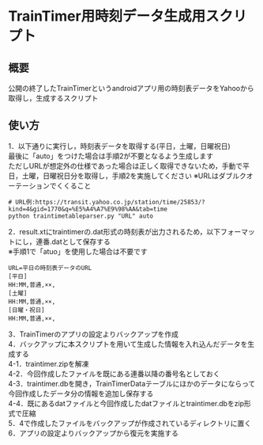 # TrainTimer用時刻データ生成用スクリプト
## 概要
公開の終了したTrainTimerというandroidアプリ用の時刻表データをYahooから取得し，生成するスクリプト

## 使い方
1．以下通りに実行し，時刻表データを取得する(平日，土曜，日曜祝日)  
最後に「auto」をつけた場合は手順2が不要となるよう生成します  
ただしURLが想定外の仕様であった場合は正しく取得できないため，手動で平日，土曜，日曜祝日分を取得し，手順2を実施してください
※URLはダブルクオーテーションでくくること
```
# URL例:https://transit.yahoo.co.jp/station/time/25853/?kind=4&gid=1770&q=%E5%A4%A7%E9%98%AA&tab=time
python traintimetableparser.py "URL" auto
```
2．result.xtにtraintimerの.dat形式の時刻表が出力されるため，以下フォーマットにし，連番.datとして保存する  
※手順1で「atuo」を使用した場合は不要です
```
URL=平日の時刻表データのURL
[平日]
HH:MM,普通,××,
[土曜]
HH:MM,普通,××,
[日曜・祝日]
HH:MM,普通,××,
```

3．TrainTimerのアプリの設定よりバックアップを作成  
4．バックアップに本スクリプトを用いて生成した情報を入れ込んだデータを生成する  
4-1．traintimer.zipを解凍  
4-2．今回作成したファイルを既にある連番以降の番号名としておく  
4-3．traintimer.dbを開き，TrainTimerDataテーブルにほかのデータにならって今回作成したデータ分の情報を追加し保存する  
4-4．既にあるdatファイルと今回作成したdatファイルとtraintimer.dbをzip形式で圧縮  
5．4で作成したファイルをバックアップが作成されているディレクトリに置く  
6．アプリの設定よりバックアップから復元を実施する  

